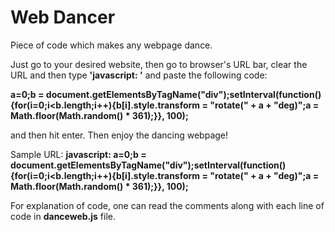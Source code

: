 # Web Dancer
Piece of code which makes any webpage dance.

Just go to your desired website, then go to browser's URL bar, clear the URL and then type **'javascript: '** and paste the following code: 

**a=0;b = document.getElementsByTagName("div");setInterval(function(){for(i=0;i<b.length;i++){b[i].style.transform = "rotate(" + a + "deg)";a = Math.floor(Math.random() * 361);}}, 100);** 

and then hit enter. Then enjoy the dancing webpage!

Sample URL: **javascript: a=0;b = document.getElementsByTagName("div");setInterval(function(){for(i=0;i<b.length;i++){b[i].style.transform = "rotate(" + a + "deg)";a = Math.floor(Math.random() * 361);}}, 100);**

For explanation of code, one can read the comments along with each line of code in **danceweb.js** file.
